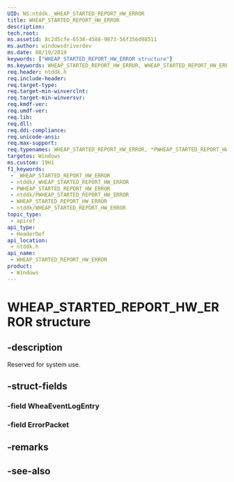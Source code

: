 ```yaml
---
UID: NS:ntddk._WHEAP_STARTED_REPORT_HW_ERROR
title: WHEAP_STARTED_REPORT_HW_ERROR
description: 
tech.root: 
ms.assetid: 8c2d5cfe-6538-4588-9873-56f356d98511
ms.author: windowsdriverdev
ms.date: 08/19/2019
keywords: ["WHEAP_STARTED_REPORT_HW_ERROR structure"]
ms.keywords: WHEAP_STARTED_REPORT_HW_ERROR, WHEAP_STARTED_REPORT_HW_ERROR, *PWHEAP_STARTED_REPORT_HW_ERROR,
req.header: ntddk.h
req.include-header: 
req.target-type: 
req.target-min-winverclnt: 
req.target-min-winversvr: 
req.kmdf-ver: 
req.umdf-ver: 
req.lib: 
req.dll: 
req.ddi-compliance: 
req.unicode-ansi: 
req.max-support: 
req.typenames: WHEAP_STARTED_REPORT_HW_ERROR, *PWHEAP_STARTED_REPORT_HW_ERROR
targetos: Windows
ms.custom: 19H1
f1_keywords:
 - _WHEAP_STARTED_REPORT_HW_ERROR
 - ntddk/_WHEAP_STARTED_REPORT_HW_ERROR
 - PWHEAP_STARTED_REPORT_HW_ERROR
 - ntddk/PWHEAP_STARTED_REPORT_HW_ERROR
 - WHEAP_STARTED_REPORT_HW_ERROR
 - ntddk/WHEAP_STARTED_REPORT_HW_ERROR
topic_type:
 - apiref
api_type:
 - HeaderDef
api_location:
 - ntddk.h
api_name:
 - WHEAP_STARTED_REPORT_HW_ERROR
product:
 - Windows
---
```


# WHEAP_STARTED_REPORT_HW_ERROR structure


## -description

Reserved for system use.

## -struct-fields

### -field WheaEventLogEntry

### -field ErrorPacket

## -remarks

## -see-also

